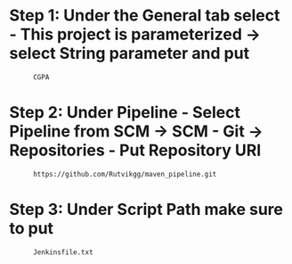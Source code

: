# Step 1: Under the General tab select - This project is parameterized -> select String parameter and put
          CGPA

# Step 2: Under Pipeline - Select Pipeline from SCM -> SCM - Git -> Repositories - Put Repository URl
          https://github.com/Rutvikgg/maven_pipeline.git

# Step 3: Under Script Path make sure to put
          Jenkinsfile.txt
